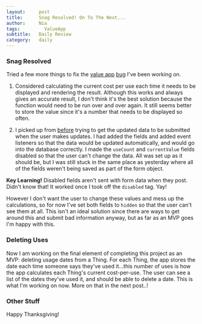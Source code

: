 ```yaml
---
layout:     post
title:      Snag Resolved! On To The Next...
author:     Nia
tags: 		  ValueApp
subtitle:  	Daily Review
category:   daily
---
```


### Snag Resolved

Tried a few more things to fix the [value app](https://niamurrell.github.io/search/index.html#ValueApp) [bug](https://niamurrell.github.io/daily/2017/11/20/snag/) I've been working on.

1. Considered calculating the current cost per use each time it needs to be displayed and rendering the result. Although this works and always gives an accurate result, I don't think it's the best solution because the function would need to be run over and over again. It still seems better to store the value since it's a number that needs to be displayed so often.

2. I picked up from [before](https://niamurrell.github.io/daily/2017/11/22/snag-continued/) trying to get the updated data to be submitted when the user makes updates. I had added the fields and added event listeners so that the data would be updated automatically, and would go into the database correctly. I made the `useCount` and `currentValue` fields disabled so that the user can't change the data. All was set up as it should be, but I was still stuck in the same place as yesterday where all of the fields weren't being saved as part of the form object. 

**Key Learning!** Disabled fields aren't sent with form data when they post. Didn't know that! It worked once I took off the `disabled` tag. Yay! 

However I don't want the user to change these values and mess up the calculations, so for now I've set both fields to `hidden` so that the user can't see them at all. This isn't an ideal solution since there are ways to get around this and submit bad information anyway, but as far as an MVP goes I'm happy with this.

### Deleting Uses

Now I am working on the final element of completing this project as an MVP: deleting usage dates from a Thing. For each Thing, the app stores the date each time someone says they've used it...this number of uses is how the app calculates each Thing's current cost-per-use. The user can see a list of the dates they've used it, and should be able to delete a date. This is what I'm working on now. More on that in the next post..!


### Other Stuff
Happy Thanksgiving!
